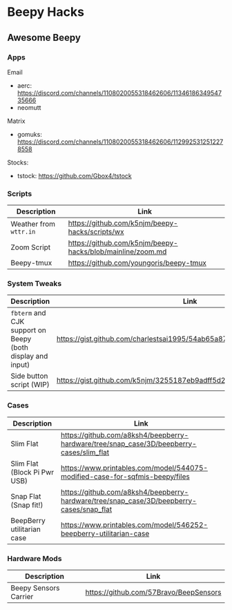 # Beepy Hacks

## Awesome Beepy 

### Apps

Email
- aerc: https://discord.com/channels/1108020055318462606/1134618634954735666
- neomutt

Matrix
- gomuks: https://discord.com/channels/1108020055318462606/1129925312512278558

Stocks:
- tstock: https://github.com/Gbox4/tstock

### Scripts
| Description | Link |
|-------------|------|
| Weather from `wttr.in` |  https://github.com/k5njm/beepy-hacks/scripts/wx |
| Zoom Script |  https://github.com/k5njm/beepy-hacks/blob/mainline/zoom.md |
| Beepy-tmux| https://github.com/youngoris/beepy-tmux |

### System Tweaks

| Description | Link |
|-------------|------|
| `fbterm` and CJK support on Beepy (both display and input) |  https://gist.github.com/charlestsai1995/54ab65a87e2e063ea25eb3aec4193fe1     |
| Side button script (WIP) | https://gist.github.com/k5njm/3255187eb9adff5d2cb6c06b94546d51 |


### Cases
| Description | Link |
|-------------|------|
| Slim Flat | https://github.com/a8ksh4/beepberry-hardware/tree/snap_case/3D/beepberry-cases/slim_flat |
| Slim Flat (Block Pi Pwr USB) | https://www.printables.com/model/544075-modified-case-for-sqfmis-beepy/files |
| Snap Flat (Snap fit!) | https://github.com/a8ksh4/beepberry-hardware/tree/snap_case/3D/beepberry-cases/snap_flat |
| BeepBerry utilitarian case | https://www.printables.com/model/546252-beepberry-utilitarian-case |


### Hardware Mods
 Description | Link |
|-------------|------|
| Beepy Sensors Carrier |  https://github.com/57Bravo/BeepSensors |
